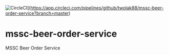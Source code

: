 ![CircleCI](https://circleci.com/gh/twolak88/mssc-beer-order-service.svg?style=svg&circle-token=1ed6c905a022527d5ed6b8a082b4cbb98ce6229c)](https://app.circleci.com/pipelines/github/twolak88/mssc-beer-order-service?branch=master)

# mssc-beer-order-service
MSSC Beer Order Service
